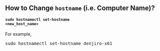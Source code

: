 ## How to Change <code>hostname</code> (i.e. Computer Name)?
<code><b>sudo hostnamectl set-hostname \<new_host_name\></b></code>
<br>
<br>
For example,
<pre>
sudo hostnamectl set-hostname denjiro-x61
</pre>
